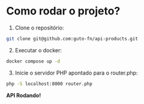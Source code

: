 # Como rodar o projeto?

1. Clone o repositório:

```bash
git clone git@github.com:guto-fn/api-products.git
```

2. Executar o docker:

```bash
docker compose up -d
```

3. Inicie o servidor PHP apontado para o router.php:

```bash
php -S localhost:8000 router.php
```

**API Rodando!**